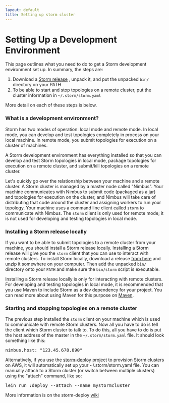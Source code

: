```yaml
---
layout: default
title: Setting up storm cluster
---
```

<!--Content Begin-->
<div class="content">
	<div class="container-fluid">
    	<div class="row">
        	<div class="col-md-12">
            	<h1 class="page-title">Setting Up a Development Environment</h1>
                <p>This page outlines what you need to do to get a Storm development environment set up. In summary, the steps are:</p>
                <ol>
                    <li>Download a <a href="downloads.html">Storm release</a> , unpack it, and put the unpacked <code>bin/</code> directory on your PATH</li>
                    <li>To be able to start and stop topologies on a remote cluster, put the cluster information in <code>~/.storm/storm.yaml</code></li>
                </ol>
                <p>More detail on each of these steps is below.</p>
                <h3>What is a development environment?</h3>
                <p>Storm has two modes of operation: local mode and remote mode. In local mode, you can develop and test topologies completely in process on your local machine. In remote mode, you submit topologies for execution on a cluster of machines.</p>
                <p>A Storm development environment has everything installed so that you can develop and test Storm topologies in local mode, package topologies for execution on a remote cluster, and submit/kill topologies on a remote cluster.</p>
                <p>Let's quickly go over the relationship between your machine and a remote cluster. A Storm cluster is managed by a master node called "Nimbus". Your machine communicates with Nimbus to submit code (packaged as a jar) and topologies for execution on the cluster, and Nimbus will take care of distributing that code around the cluster and assigning workers to run your topology. Your machine uses a command line client called <code>storm</code> to communicate with Nimbus. The <code>storm</code> client is only used for remote mode; it is not used for developing and testing topologies in local mode.</p>
                <h3>Installing a Storm release locally</h3>
                <p>If you want to be able to submit topologies to a remote cluster from your machine, you should install a Storm release locally. Installing a Storm release will give you the <code>storm</code> client that you can use to interact with remote clusters. To install Storm locally, download a release <a href="https://github.com/apache/storm/releases" target="_blank">from here</a> and unzip it somewhere on your computer. Then add the unpacked <code>bin/</code> directory onto your <code>PATH</code> and make sure the <code>bin/storm</code> script is executable.</p>
                <p>Installing a Storm release locally is only for interacting with remote clusters. For developing and testing topologies in local mode, it is recommended that you use Maven to include Storm as a dev dependency for your project. You can read more about using Maven for this purpose on <a href="/documentation/maven.html">Maven</a>. </p>
                <h3>Starting and stopping topologies on a remote cluster</h3>
                <p>The previous step installed the <code>storm</code> client on your machine which is used to communicate with remote Storm clusters. Now all you have to do is tell the client which Storm cluster to talk to. To do this, all you have to do is put the host address of the master in the <code>~/.storm/storm.yaml</code> file. It should look something like this:</p>
                <pre>nimbus.host: "123.45.678.890"</pre>
                <p>Alternatively, if you use the <a href="https://github.com/nathanmarz/storm-deploy" target="_blank">storm-deploy</a> project to provision Storm clusters on AWS, it will automatically set up your ~/.storm/storm.yaml file. You can manually attach to a Storm cluster (or switch between multiple clusters) using the "attach" command, like so:</p>
                <pre>lein run :deploy --attach --name mystormcluster</pre>
                <p>More information is on the storm-deploy <a href="https://github.com/nathanmarz/storm-deploy/wiki" target="_blank">wiki</a></p>
            </div>
        </div>
    </div>
</div>
<!--Content End-->